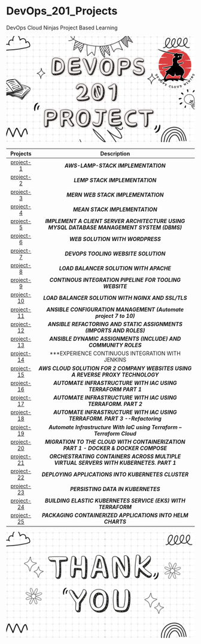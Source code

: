 # DevOps_201_Projects

DevOps Cloud Ninjas Project Based Learning

![101](img/201.png)

| Projects | Description    |
| :---:   | :---: |
| [project-1](https://github.com/apotitech/DevOps_201_Projects/tree/main/project-1) | ***AWS-LAMP-STACK IMPLEMENTATION***   |
| [project-2](https://github.com/apotitech/DevOps_201_Projects/tree/main/project-2) | ***LEMP STACK IMPLEMENTATION***   |
| [project-3](https://github.com/apotitech/DevOps_201_Projects/tree/main/project-3) | ***MERN WEB STACK IMPLEMENTATION***   |
| [project-4](https://github.com/apotitech/DevOps_201_Projects/tree/main/project-4) | ***MEAN STACK IMPLEMENTATION***   |
| [project-5](https://github.com/apotitech/DevOps_201_Projects/tree/main/project-5) | ***IMPLEMENT A CLIENT SERVER ARCHITECTURE USING MYSQL DATABASE MANAGEMENT SYSTEM (DBMS)***   |
| [project-6](https://github.com/apotitech/DevOps_201_Projects/tree/main/project-6) | ***WEB SOLUTION WITH WORDPRESS***   |
| [project-7](https://github.com/apotitech/DevOps_201_Projects/tree/main/project-7) | ***DEVOPS TOOLING WEBSITE SOLUTION***   |
| [project-8](https://github.com/apotitech/DevOps_201_Projects/tree/main/project-8) | ***LOAD BALANCER SOLUTION WITH APACHE***   |
| [project-9](https://github.com/apotitech/DevOps_201_Projects/tree/main/project-9) | ***CONTINOUS INTEGRATION PIPELINE FOR TOOLING WEBSITE***   |
| [project-10](https://github.com/apotitech/DevOps_201_Projects/tree/main/project-10) | ***LOAD BALANCER SOLUTION WITH NGINX AND SSL/TLS***   |
| [project-11](https://github.com/apotitech/DevOps_201_Projects/tree/main/project-11) | ***ANSIBLE CONFIGURATION MANAGEMENT (Automate project 7 to 10)***  |
| [project-12](https://github.com/apotitech/DevOps_201_Projects/tree/main/project-12) | ***ANSIBLE REFACTORING AND STATIC ASSIGNMENTS (IMPORTS AND ROLES)***  |
| [project-13](https://github.com/apotitech/DevOps_201_Projects/tree/main/project-13) | ***ANSIBLE DYNAMIC ASSIGNMENTS (INCLUDE) AND COMMUNITY ROLES***  |
| [project-14](https://github.com/apotitech/DevOps_201_Projects/tree/main/project-14) | ***EXPERIENCE CONTINUOUS INTEGRATION WITH JENKINS | ANSIBLE | ARTIFACTORY | SONARQUBE | PHP***  |
| [project-15](https://github.com/apotitech/DevOps_201_Projects/tree/main/project-15) | ***AWS CLOUD SOLUTION FOR 2 COMPANY WEBSITES USING A REVERSE PROXY TECHNOLOGY***  |
| [project-16](https://github.com/apotitech/DevOps_201_Projects/tree/main/project-16) | ***AUTOMATE INFRASTRUCTURE WITH IAC USING TERRAFORM PART 1*** |
| [project-17](https://github.com/apotitech/DevOps_201_Projects/tree/main/project-17) | ***AUTOMATE INFRASTRUCTURE WITH IAC USING TERRAFORM. PART 2***  |
| [project-18](https://github.com/apotitech/DevOps_201_Projects/tree/main/project-18) | ***AUTOMATE INFRASTRUCTURE WITH IAC USING TERRAFORM. PART 3 --Refactoring*** |
| [project-19](https://github.com/apotitech/DevOps_201_Projects/tree/main/project-19) | ***Automate Infrastructure With IaC using Terraform – Terraform Cloud*** |
| [project-20](https://github.com/apotitech/DevOps_201_Projects/tree/main/project-20) | ***MIGRATION TO THE СLOUD WITH CONTAINERIZATION PART 1 - DOCKER & DOCKER COMPOSE*** |
| [project-21](https://github.com/apotitech/DevOps_201_Projects/tree/main/project-21) | ***ORCHESTRATING CONTAINERS ACROSS MULTIPLE VIRTUAL SERVERS WITH KUBERNETES. PART 1*** |
| [project-22](https://github.com/apotitech/DevOps_201_Projects/tree/main/project-22) | ***DEPLOYING APPLICATIONS INTO KUBERNETES CLUSTER*** |
| [project-23](https://github.com/apotitech/DevOps_201_Projects/tree/main/project-23) | ***PERSISTING DATA IN KUBERNETES*** |
| [project-24](https://github.com/apotitech/DevOps_201_Projects/tree/main/project-24) | ***BUILDING ELASTIC KUBERNETES SERVICE (EKS) WITH TERRAFORM*** |
| [project-25](https://github.com/apotitech/DevOps_201_Projects/tree/main/project-25) | ***PACKAGING CONTAINERIZED APPLICATIONS INTO HELM CHARTS*** |


![101](img/THANKU.png)